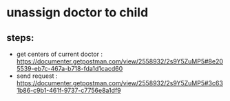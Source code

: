 # unassign doctor to child
## steps: 
* get centers of current doctor : https://documenter.getpostman.com/view/2558932/2s9Y5ZuMP5#8e205539-eb7c-467a-b718-fda1d1cacd60
* send request : https://documenter.getpostman.com/view/2558932/2s9Y5ZuMP5#3c631b86-c9b1-461f-9737-c7756e8a1df9